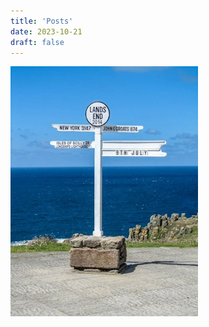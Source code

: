 ```yaml
---
title: 'Posts'
date: 2023-10-21
draft: false
---
```


![The Lands End Post at Sennen Cove, Cornwall, England](IMG_2541_r_fb_nc.webp "Lands End Post")